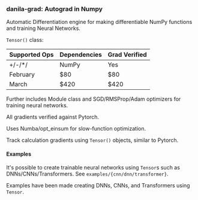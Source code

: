 
### danila-grad: Autograd in Numpy

Automatic Differentiation engine for making differentiable NumPy functions and training Neural Networks. 


`Tensor()` class:

| Supported Ops   | Dependencies | Grad Verified |
| --------------- | ------------ | ------- |
| +/-/*/          | NumPy        | Yes     |
| February        | $80          | $80     |
| March           | $420         | $420    |




Further includes Module class and SGD/RMSProp/Adam optimizers for training neural networks.

All gradients verified against Pytorch.



Uses Numba/opt_einsum for slow-function optimization.

Track calculation gradients using `Tensor()` objects, similar to Pytorch.



#### Examples

It's possible to create trainable neural networks using `Tensor`s such as DNNs/CNNs/Transformers. See `examples/{cnn/dnn/transformer}`.

Examples have been made creating DNNs, CNNs, and Transformers using `Tensor`.





